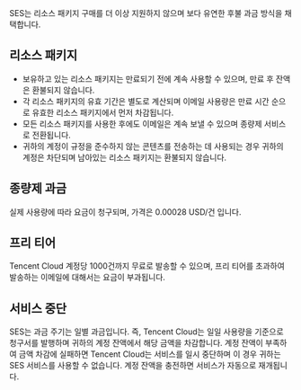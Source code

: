 SES는 리소스 패키지 구매를 더 이상 지원하지 않으며 보다 유연한 후불 과금 방식을 채택합니다.

## 리소스 패키지

- 보유하고 있는 리소스 패키지는 만료되기 전에 계속 사용할 수 있으며, 만료 후 잔액은 환불되지 않습니다.
- 각 리소스 패키지의 유효 기간은 별도로 계산되며 이메일 사용량은 만료 시간 순으로 유효한 리소스 패키지에서 먼저 차감됩니다.
- 모든 리소스 패키지를 사용한 후에도 이메일은 계속 보낼 수 있으며 종량제 서비스로 전환됩니다.
- 귀하의 계정이 규정을 준수하지 않는 콘텐츠를 전송하는 데 사용되는 경우 귀하의 계정은 차단되며 남아있는 리소스 패키지는 환불되지 않습니다.


## 종량제 과금
실제 사용량에 따라 요금이 청구되며, 가격은 0.00028 USD/건 입니다.
## 프리 티어
Tencent Cloud 계정당 1000건까지 무료로 발송할 수 있으며, 프리 티어를 초과하여 발송하는 이메일에 대해서는 요금이 부과됩니다.
## 서비스 중단
SES는 과금 주기는 일별 과금입니다. 즉, Tencent Cloud는 일일 사용량을 기준으로 청구서를 발행하며 귀하의 계정 잔액에서 해당 금액을 차감합니다. 계정 잔액이 부족하여 금액 차감에 실패하면 Tencent Cloud는 서비스를 일시 중단하며 이 경우 귀하는 SES 서비스를 사용할 수 없습니다. 계정 잔액을 충전하면 서비스가 자동으로 재개됩니다.

